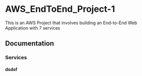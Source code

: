 # AWS_EndToEnd_Project-1
This is an AWS Project that involves building an End-to-End Web Application with 7 services

## Documentation
### Services
#### dsdsf


